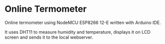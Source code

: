 # Online Termometer
Online termometer using NodeMCU ESP8266 12-E written with Arduino IDE.

It uses DHT11 to measure humidity and temperature, displays it on LCD screen and sends it to the local webserver.
